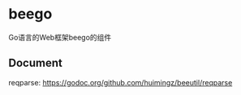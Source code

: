 # beego
Go语言的Web框架beego的组件

## Document
reqparse: https://godoc.org/github.com/huimingz/beeutil/reqparse
